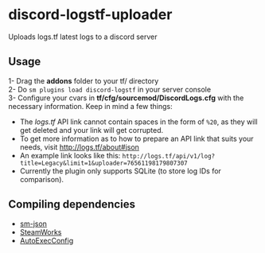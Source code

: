 # discord-logstf-uploader
 Uploads logs.tf latest logs to a discord server
 
 ## Usage
 
1- Drag the **addons** folder to your tf/ directory<br>
2- Do ``sm plugins load discord-logstf`` in your server console<br>
3- Configure your cvars in **tf/cfg/sourcemod/DiscordLogs.cfg** with the necessary information. Keep in mind a few things:
   - The *logs.tf* API link cannot contain spaces in the form of ``%20``, as they will get deleted and your link will get corrupted.
   - To get more information as to how to prepare an API link that suits your needs, visit http://logs.tf/about#json
   - An example link looks like this: ``http://logs.tf/api/v1/log?title=Legacy&limit=1&uploader=76561198179807307``
   - Currently the plugin only supports SQLite (to store log IDs for comparison).
   
 ## Compiling dependencies
 
 - [sm-json](https://github.com/clugg/sm-json)
 - [SteamWorks](https://forums.alliedmods.net/showthread.php?t=229556)
 - [AutoExecConfig](https://github.com/Impact123/AutoExecConfig)

